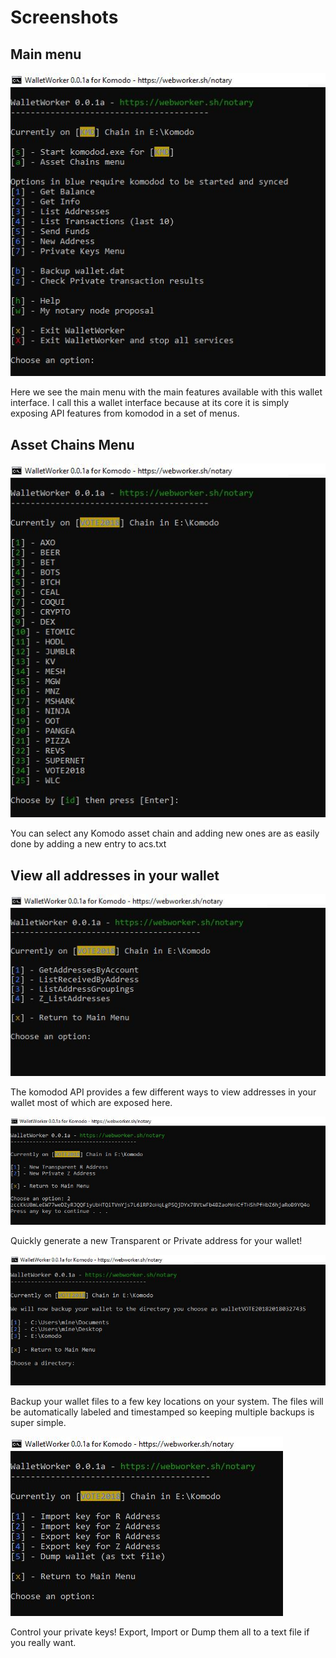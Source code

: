 # Screenshots

## Main menu

![WalletWorker Main Menu](./main.jpg)

Here we see the main menu with the main features available with this wallet interface.  I call this a wallet interface because at its core it is simply exposing API features from komodod in a set of menus.

## Asset Chains Menu

![WalletWorker Asset Chains](./assetchains.jpg)

You can select any Komodo asset chain and adding new ones are as easily done by adding a new entry to acs.txt

## View all addresses in your wallet

![WalletWorker List Addresses](./listaddresses.jpg)

The komodod API provides a few different ways to view addresses in your wallet most of which are exposed here.

![WalletWorker Create Addresses](./createaddress.jpg)

Quickly generate a new Transparent or Private address for your wallet!

![WalletWorker Wallet Backup](./backup.jpg)

Backup your wallet files to a few key locations on your system. The files will be automatically labeled and timestamped so keeping multiple backups is super simple.

![WalletWorker Private Keys Menu](./privkeys.jpg)

Control your private keys! Export, Import or Dump them all to a text file if you really want.